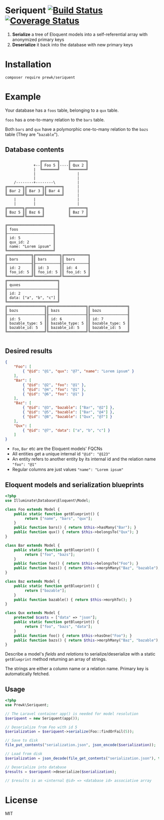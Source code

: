 # Seriquent [![Build Status](https://travis-ci.org/prewk/seriquent.svg)](https://travis-ci.org/prewk/seriquent) [![Coverage Status](https://coveralls.io/repos/prewk/seriquent/badge.svg?branch=master&service=github)](https://coveralls.io/github/prewk/seriquent?branch=master)

1. __Serialize__ a tree of Eloquent models into a self-referential array with anonymized primary keys
2. __Deserialize__ it back into the database with new primary keys

# Installation

`composer require prewk/seriquent`

# Example

Your database has a `foos` table, belonging to a `qux` table.

`foos` has a one-to-many relation to the `bars` table.

Both `bars` and `qux` have a polymorphic one-to-many relation to the `bazs` table (They are "`bazable`").

## Database contents

````
                ╔═══════╗    ╔═══════╗
             +--║ Foo 5 ║----║ Qux 2 ║
             |  ╚═══════╝    ╚═══════╝
             |                   |
             |                   |
    /--------+--------\          |
╔═══════╗╔═══════╗╔═══════╗      |
║ Bar 2 ║║ Bar 3 ║║ Bar 4 ║      |
╚═══════╝╚═══════╝╚═══════╝      |
    |        |                   |
    |        |                   |
╔═══════╗╔═══════╗           ╔═══════╗
║ Baz 5 ║║ Baz 6 ║           ║ Baz 7 ║
╚═══════╝╚═══════╝           ╚═══════╝

╔═════════════════════╗
║ foos                ║
╟─────────────────────╢
║ id: 5               ║
║ qux_id: 2           ║
║ name: "Lorem ipsum" ║
╚═════════════════════╝
╔═══════════╗╔═══════════╗╔═══════════╗
║ bars      ║║ bars      ║║ bars      ║
╟───────────╢╟───────────╢╟───────────╢
║ id: 2     ║║ id: 3     ║║ id: 4     ║
║ foo_id: 5 ║║ foo_id: 5 ║║ foo_id: 5 ║
╚═══════════╝╚═══════════╝╚═══════════╝
╔═══════════════════════╗
║ quxes                 ║
╟───────────────────────╢
║ id: 2                 ║
║ data: ["a", "b", "c"] ║
╚═══════════════════════╝
╔═════════════════╗╔═════════════════╗╔═════════════════╗
║ bazs            ║║ bazs            ║║ bazs            ║
╟─────────────────╢╟─────────────────╢╟─────────────────╢
║ id: 5           ║║ id: 6           ║║ id: 7           ║
║ bazable_type: 5 ║║ bazable_type: 5 ║║ bazable_type: 5 ║
║ bazable_id: 5   ║║ bazable_id: 5   ║║ bazable_id: 5   ║
╚═════════════════╝╚═════════════════╝╚═════════════════╝


````

## Desired results

````json
{
    "Foo": [
        { "@id": "@1", "qux": "@7", "name": "Lorem ipsum" }
    ],
    "Bar": [
        { "@id": "@2", "foo": "@1" },
        { "@id": "@4", "foo": "@1" },
        { "@id": "@6", "foo": "@1" }
    ],
    "Baz": [
        { "@id": "@3", "bazable": ["Bar", "@2"] },
        { "@id": "@5", "bazable": ["Bar", "@4"] },
        { "@id": "@8", "bazable": ["Qux", "@7"] }
    ],
    "Qux": [
        { "@id": "@7", "data": ["a", "b", "c"] }
    ]
}
````

* `Foo`, `Bar` etc are the Eloquent models' FQCNs
* All entities get a unique internal id `"@id": "@123"`
* An entity refers to another entity by its internal id and the relation name `"foo": "@1"`
* Regular columns are just values `"name": "Lorem ipsum"`

## Eloquent models and serialization blueprints

````php
<?php
use Illuminate\Database\Eloquent\Model;

class Foo extends Model {
    public static function getBlueprint() {
         return ["name", "bars", "qux"];
    }
    public function bars() { return $this->hasMany("Bar"); }
    public function qux() { return $this->belongsTo("Qux"); }
}

class Bar extends Model {
    public static function getBlueprint() {
         return ["foo", "bazs"];
    }
    public function foo() { return $this->belongsTo("Foo"); }
    public function bazs() { return $this->morphMany("Baz", "bazable"); }
}

class Baz extends Model {
    public static function getBlueprint() {
         return ["bazable"];
    }
    public function bazable() { return $this->morphTo(); }
}

class Qux extends Model {
    protected $casts = ["data" => "json"];
    public static function getBlueprint() {
         return ["foo", "bazs", "data"];
    }
    public function foo() { return $this->hasOne("Foo"); }
    public function bazs() { return $this->morphMany("Baz", "bazable"); }
}

````

Describe a model's _fields_ and _relations_ to serialize/deserialize with a static `getBlueprint` method returning an array of strings.

The strings are either a column name or a relation name. Primary key is automatically fetched.

## Usage

````php
<?php
use Prewk\Seriquent;

// The Laravel container app() is needed for model resolution
$seriquent = new Seriquent(app());

// Deserialize from Foo with id 5
$serialization = $seriquent->serialize(Foo::findOrFail(5));

// Save to disk
file_put_contents("serialization.json", json_encode($serialization));

// Load from disk
$serialization = json_decode(file_get_contents("serialization.json"), true);

// Deserialize into database
$results = $seriquent->deserialize($serialization);

// $results is an <internal @id> => <database id> associative array
````

# License

MIT
 
 
 
 
 
